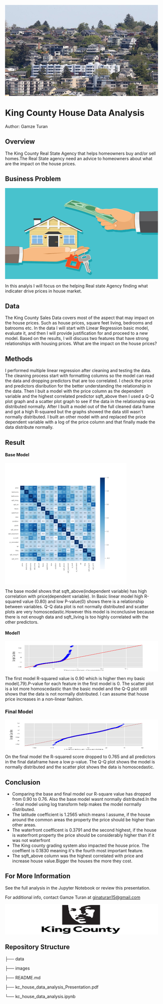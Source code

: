 <img align="center" width="600" height="300" src='images/kc_homes.jpg'>

# King County House Data Analysis 

Author: Gamze Turan

## Overview

The King County Real State Agency that helps homeowners buy and/or sell homes.The Real State agency need an advice to homeowners about what are the impact on the house prices.

## Business Problem

<img align="center" width="600" height="300" src='images/buyerseller.jpg'>

In this analyis I will focus on the helping Real state Agency finding what indicater drive prices in house market.

## Data

The King County Sales Data covers most of the aspect that may impact on the house prices. Such as house prices, square feet living, bedrooms and batrooms etc. In the data I will start with Linear Regression basic model, evaluate it, and then I will provide justification for and proceed to a new model. Based on the results, I will discuss two features that have strong relationships with housing prices. What are the impact on the house prices?

## Methods

I performed multiple linear regression after cleaning and testing the data. The cleaning process start with formatting columns so the model can read the data and dropping predictors that are too correlated. I check the price and predictors disribution for the better understanding the relationship in the data. Then I buit a model with the price column as the dependent variable and the highest correlated predictor sqft_above then I used a Q-Q plot graph and a scatter plot graph to see if the data in the relationship was distributed normally. After I built a model out of the full cleaned data frame and got a high R-squared but the graphs showed the data still wasn't normally distributed. I built an other model with and replaced the price dependent variable with a log of the price column and that finally made the data distribute normally.

## Result

#### Base Model

<img align="center" width="400" height="400" src='images/heatmap.png'>

The base model shows that sqft_above(independent variable) has high correlation with price(dependent variable). In Basic linear model high R-squared value (0.80) and low P-value(0) shows there is a relationship between variables. Q-Q data plot is not normally distributed and scatter plots are very homoscedastic.However this model is inconclusive because there is not enough data and sqft_living is too highly correlated with the other predictors.


#### Model1

<img align="center" width="600" height="100" src='images/Basic_model_qqplot.png'>

The first model R-squared value is 0.90 which is higher then my basic model(.79).P-value for each feature in the first model is 0. The scatter plot is a lot more homoscedastic than the basic model and the Q-Q plot still shows that the data is not normally distributed. I can assume that house price increases in a non-linear fashion.

### Final Model

<img align="center" width="600" height="100" src='images/final_qqplot.png'>

On the final model the R-squared score dropped to 0.765 and all predictors in the final dataframe have a low p-value. The Q-Q plot shows the model is normally distributed and the scatter plot shows the data is homoscedastic.

## Conclusion

- Comparing the base and final model our R-square value has dropped from 0.90 to 0.76. Also the base model wasnt normally distributed.In the - final model using log transform help makes the model normally distributed.
- The latitude coefficient is 1.2565 which means I assume, if the house around the common areas the property the price should be higher than other areas.
- The waterfront coefficent is 0.3791 and the second highest, if the house is waterfront property the price should be considerably higher than if it was not waterfront
- The King county grading system also impacted the house price. The coeffient is 0.1830 meaning it's the fourth most important feature.
- The sqft_above column was the highest correlated with price and increase house value.Bigger the houses the more they cost.

## For More Information
See the full analysis in the Jupyter Notebook or review this presentation.

For additional info, contact Gamze Turan at ginaturan15@gmail.com

<img align="center" width="600" height="100" src='images/king-county-logo.png'>

## Repository Structure 

├── data

├── images

├── README.md

├── kc_house_data_analysis_Presentation.pdf

└── kc_house_data_analysis.ipynb